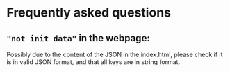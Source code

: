 # Frequently asked questions

## `"not init data"` in the webpage:
Possibly due to the content of the JSON in the index.html, please check if it is in valid JSON format, and that all keys are in string format.